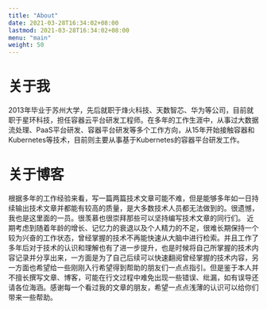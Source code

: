 ```yaml
---
title: "About"
date: 2021-03-28T16:34:02+08:00
lastmod: 2021-03-28T16:34:02+08:00
menu: "main"
weight: 50
---
```


# 关于我

2013年毕业于苏州大学，先后就职于烽火科技、天数智芯、华为等公司，目前就职于星环科技，担任容器云平台研发工程师。在多年的工作生涯中，从事过大数据流处理、PaaS平台研发、容器平台研发等多个工作方向，从15年开始接触容器和Kubernetes等技术，目前则主要从事基于Kubernetes的容器平台研发工作。

# 关于博客

根据多年的工作经验来看，写一篇两篇技术文章可能不难，但是能够多年如一日持续输出技术文章并都能有较高的质量，是大多数技术人员都无法做到的。很遗憾，我也是这里面的一员。很羡慕也很崇拜那些可以坚持编写技术文章的同行们。
近期考虑到随着年龄的增长、记忆力的衰退以及个人精力的不足，很难长期保持一个较为兴奋的工作状态，曾经掌握的技术不再能快速从大脑中进行检索。并且工作了多年后对于技术的认识和理解也有了进一步提升，也是时候将自己所掌握的技术内容记录并分享出来，一方面是为了自己后续可以快速翻阅曾经掌握的技术内容，另一方面也希望给一些刚刚入行希望得到帮助的朋友们一点点指引。但是鉴于本人并不擅长撰写文章、博客，可能在行文过程中难免出现一些错误、纰漏，如有误导还请各位海涵。感谢每一个看过我的文章的朋友，希望一点点浅薄的认识可以给你们带来一些帮助。
